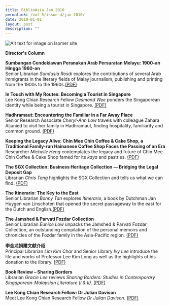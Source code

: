 ```yaml
---
title: BiblioAsia Jan 2010
permalink: /vol-5/issue-4/jan-2010/
date: 2010-01-01
layout: post
description: ""
---
```

![Alt text for image on Isomer site](/images/covers/ba5-4.jpg)

<a style="text-decoration: none; font-weight: bold;" href="/vol-5/issue-4/jan-2010/director-column/">Director's Column</a>

<a style="text-decoration: none; font-weight: bold;" href="/vol-5/issue-4/jan-2010/arab-sumbangan-peranakan-melayu/">Sumbangan Cendekiawan Peranakan Arab Persuratan Melayu: 1900-an Hingga 1960-an</a><br>
Senior Librarian *Sundusia Rosdi* explores the contributions of several Arab immigrants in the literary fields of Malay journalism, publishing and printing from the 1900s to the 1960s.[(PDF)](/files/pdf/vol-5/issue-4/v5-issue4_SumbanganArab.pdf)

<a style="text-decoration: none; font-weight: bold;" href="/vol-5/issue-4/jan-2010/singapore-tourist-touch-routes/">In Touch with My Routes: Becoming a Tourist in Singapore</a><br>
Lee Kong Chian Research Fellow *Desmond Wee* ponders the Singaporean identity while being a tourist in Singapore. [(PDF)](/files/pdf/vol-5/issue-4/v5-issue4_TouristRoutes.pdf)

<a style="text-decoration: none; font-weight: bold;" href="/vol-5/issue-4/jan-2010/hadhramaut-encountering-far-place/">Hadhramaut: Encountering the Familiar in a Far Away Place</a><br>
Senior Research Associate *Cheryl-Ann Low* travels with colleague Zahara Aljunied to visit her family in Hadhramaut, finding hospitality, familiarity and common ground. [(PDF)](/files/pdf/vol-5/issue-4/v5-issue4_Hadhramaut.pdf)

<a style="text-decoration: none; font-weight: bold;" href="/vol-5/issue-4/jan-2010/chin-mee-chin-coffee-cake/">Keeping the Legacy Alive: Chin Mee Chin Coffee &amp; Cake Shop, a Traditional Family-run Hainanese Coffee Shop Faces the Passing of an Era</a><br>
Researcher *Michelle Heng* contemplates the legacy and future of Chin Mee Chin Coffee &amp; Cake Shop famed for its *kaya* and pastries. [(PDF)](/files/pdf/vol-5/issue-4/v5-issue4_ChinMeeChin.pdf)

<a style="text-decoration: none; font-weight: bold;" href="/vol-5/issue-4/jan-2010/sgx-business-heritage-legal-deposit/">The SGX Collection: Business Heritage Collection — Bridging the Legal Deposit Gap</a><br>
Librarian *Chris Tang* highlights the SGX Collection and tells us what we can find. [(PDF)](/files/pdf/vol-5/issue-4/v5-issue4_SGXCollection.pdf)

**The Itinerario: The Key to the East** <br>
Senior Librarian *Bonny Tan* explores *Itinerario*, a book by Dutchman Jan Huygen van Linschoten that opened the secret passageway to the east for the Dutch and English.[(PDF)](/files/pdf/vol-5/issue-4/v5-issue4_Itinerario.pdf)

**The Jamshed &amp; Parvati Fozdar Collection** <br>
Senior Librarian *Eunice Low* unpacks the Jamshed &amp; Parvati Fozdar Collection, an outstanding compilation of the personal memoirs and chronicles of the Fozdar family in the Asia-Pacific region. [(PDF)](/files/pdf/vol-5/issue-4/v5-isssue4_JamshedParvatiFozdar.pdf)

**李金龙捐赠文献介绍** <br>
Principal Librarian *Lim Kim Char* and Senior Library *Ivy Lee* introduce the life and works of Professor Lee Kim Long as well as the highlights of his donation to the library. [(PDF)](/files/pdf/vol-5/issue-4/v5-issue4_LeeKimLong.pdf)

**Book Review – Sharing Borders** <br>
Librarian *Gracie Lee* reviews *Sharing Borders: Studies in Contemporary Singaporean-Malaysian Literature (I &amp; II)*. [(PDF)](/files/pdf/vol-5/issue-4/v5-issue4_SharingBorders.pdf)

**Lee Kong Chian Research Fellow: Dr Julian Davison** <br>
Meet Lee Kong Chian Research Fellow *Dr Julian Davison*. [(PDF)](/files/pdf/vol-5/issue-4/v5-issue4_JulianDavidson.pdf)